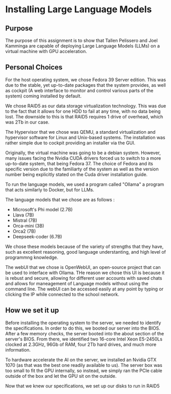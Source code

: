 # Installing Large Language Models

## Purpose

The purpose of this assignment is to show that Tallen Pelissero and Joel Kamminga are capable of deploying Large Language Models (LLMs) on a virtual machine with GPU acceleration.

## Personal Choices

For the host operating system, we chose Fedora 39 Server edition. This was due to the stable, yet up-to-date packages that the system provides, as well as cockpit (A web interface to monitor and control various parts of the system) coming installed by default.

We chose RAID5 as our data storage virtualization technology. This was due to the fact that it allows for one HDD to fail at any time, with no data being lost. The downside to this is that RAID5 requires 1 drive of overhead, which was 2Tb in our case.

The Hypervisor that we chose was QEMU, a standard virtualization and hypervisor software for Linux and Unix-based systems. The installation was rather simple due to cockpit providing an installer via the GUI.

Originally, the virtual machine was going to be a debian system. However, many issues facing the Nvidia CUDA drivers forced us to switch to a more up-to-date system, that being Fedora 37. The choice of Fedora and its specific version due to the familiarty of the system as well as the version number being explicitly stated on the Cuda driver installation guide.

To run the language models, we used a program called "Ollama" a program that acts similarly to Docker, but for LLMs. 

The language models that we chose are as follows :
- Microsoft's Phi model (2.7B)
- Llava (7B)
- Mistral (7B)
- Orca-mini (3B)
- Orca2 (7B)
- Deepseek-coder (6.7B)

We chose these models because of the variety of strengths that they have, such as excellent reasoning, good language understanting, and high level of programmng knowledge.

The webUI that we chose is OpenWebUI, an open-source project that can be used to interface with Ollama. THe reason we chose this UI is because it is rebust and secure, allowing for different user accounts with saved chats and allows for maneagement of Language models without using the command line. The webUI can be accessed easily at any point by typing or clicking the IP while connected to the school network.

## How we set it up

Before installing the operating system to the server, we needed to identify the specifications. In order to do this, we booted our server into the BIOS. After a few memory checks, the server booted into the about section of the server's BIOS. From there, we identified two 16-core Intel Xeon E5-2450Ls clocked at 2.3GHz, 96Gb of RAM, four 2Tb hard drives, and much more information.

To hardware accelerate the AI on the server, we installed an Nvidia GTX 1070 (as that was the best one readily available to us). The server box was too small to fit the GPU internally, so instead, we simply ran the PCIe cable outside of the box and let the GPU sit on the outside.

Now that we knew our specifications, we set up our disks to run in RAID5